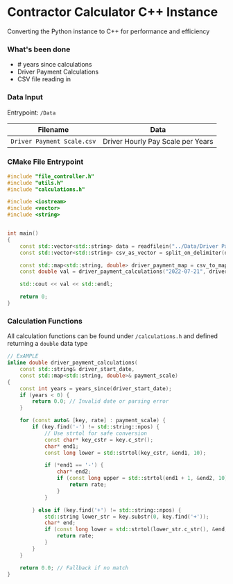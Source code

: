 # Contractor Calculator C++ Instance

Converting the Python instance to C++ for performance and efficiency

### What's been done
* \# years since calculations
* Driver Payment Calculations
* CSV file reading in


### Data Input
Entrypoint: `/Data`

| Filename                   | Data                              |
|----------------------------|-----------------------------------|
| `Driver Payment Scale.csv` | Driver Hourly Pay Scale per Years |


### CMake File Entrypoint
```c++
#include "file_controller.h"
#include "utils.h"
#include "calculations.h"

#include <iostream>
#include <vector>
#include <string>


int main()
{
    const std::vector<std::string> data = readfilein("../Data/Driver Payment Scale.csv");
    const std::vector<std::string> csv_as_vector = split_on_delimiter(data, ',');

    const std::map<std::string, double> driver_payment_map = csv_to_map(csv_as_vector);
    const double val = driver_payment_calculations("2022-07-21", driver_payment_map);

    std::cout << val << std::endl;

    return 0;
}
```

### Calculation Functions
All calculation functions can be found under `/calculations.h` and defined returning a `double` data type
```c++
// ExAMPLE
inline double driver_payment_calculations(
    const std::string& driver_start_date,
    const std::map<std::string, double>& payment_scale)
{
    const int years = years_since(driver_start_date);
    if (years < 0) {
        return 0.0; // Invalid date or parsing error
    }

    for (const auto& [key, rate] : payment_scale) {
        if (key.find('-') != std::string::npos) {
            // Use strtol for safe conversion
            const char* key_cstr = key.c_str();
            char* end1;
            const long lower = std::strtol(key_cstr, &end1, 10);

            if (*end1 == '-') {
                char* end2;
                if (const long upper = std::strtol(end1 + 1, &end2, 10); *end2 == '\0' && years >= lower && years <= upper) {
                    return rate;
                }
            }

        } else if (key.find('+') != std::string::npos) {
            std::string lower_str = key.substr(0, key.find('+'));
            char* end;
            if (const long lower = std::strtol(lower_str.c_str(), &end, 10); *end == '\0' && years >= lower) {
                return rate;
            }
        }
    }

    return 0.0; // Fallback if no match
}
```